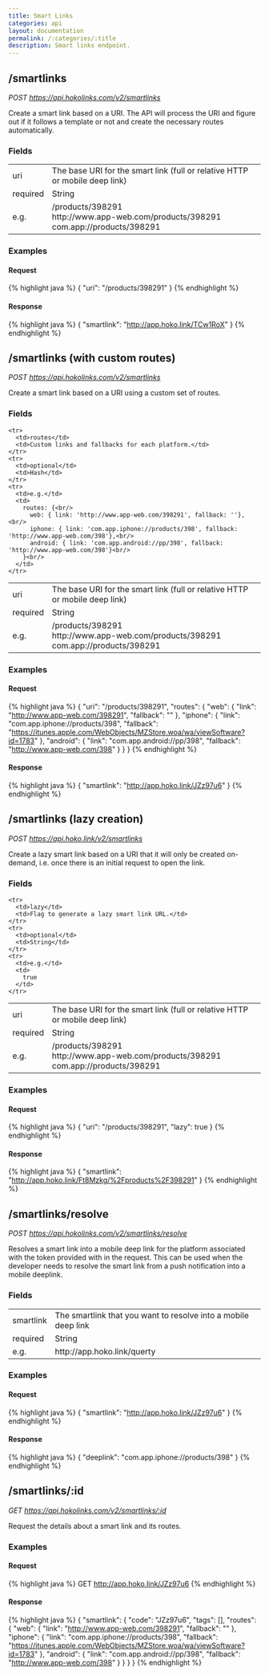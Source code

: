 ```yaml
---
title: Smart Links
categories: api
layout: documentation
permalink: /:categories/:title
description: Smart links endpoint.
---
```


## /smartlinks

*POST https://api.hokolinks.com/v2/smartlinks*

Create a smart link based on a URI. The API will process the URI and figure out if it follows a template or not and create the necessary routes automatically.

### Fields

<table>
  <tbody>
    <tr>
      <td>uri</td>
      <td>The base URI for the smart link (full or relative HTTP or mobile deep link)</td>
    </tr>
    <tr>
      <td>required</td>
      <td>String</td>
    </tr>
    <tr>
      <td>e.g.</td>
      <td>
        /products/398291<br>
        http://www.app-web.com/products/398291<br>
        com.app://products/398291</td>
    </tr>
  </tbody>
</table>

### Examples

#### Request

{% highlight java %}
{
  "uri": "/products/398291"
}
{% endhighlight %}

#### Response

{% highlight java %}
{
  "smartlink": "http://app.hoko.link/TCw1RoX"
}
{% endhighlight %}

## /smartlinks (with custom routes)

*POST https://api.hokolinks.com/v2/smartlinks*

Create a smart link based on a URI using a custom set of routes.

### Fields

<table>
  <tbody>
    <tr>
      <td>uri</td>
      <td>The base URI for the smart link (full or relative HTTP or mobile deep link)</td>
    </tr>
    <tr>
      <td>required</td>
      <td>String</td>
    </tr>
    <tr>
      <td>e.g.</td>
      <td>
        /products/398291<br>
        http://www.app-web.com/products/398291<br>
        com.app://products/398291</td>
    </tr>

    <tr>
      <td>routes</td>
      <td>Custom links and fallbacks for each platform.</td>
    </tr>
    <tr>
      <td>optional</td>
      <td>Hash</td>
    </tr>
    <tr>
      <td>e.g.</td>
      <td>
        routes: {<br/>
          web: { link: 'http://www.app-web.com/398291', fallback: ''},<br/>
          iphone: { link: 'com.app.iphone://products/398', fallback: 'http://www.app-web.com/398'},<br/>
          android: { link: 'com.app.android://pp/398', fallback: 'http://www.app-web.com/398'}<br/>
        }<br/>
      </td>
    </tr>
  </tbody>
</table>

### Examples

#### Request

{% highlight java %}
{
  "uri": "/products/398291",
  "routes": {
    "web": {
      "link": "http://www.app-web.com/398291",
      "fallback": ""
    },
    "iphone": {
      "link": "com.app.iphone://products/398",
      "fallback": "https://itunes.apple.com/WebObjects/MZStore.woa/wa/viewSoftware?id=1783"
    },
    "android": {
      "link": "com.app.android://pp/398",
      "fallback": "http://www.app-web.com/398"
    }
  }
}
{% endhighlight %}

#### Response

{% highlight java %}
{
  "smartlink": "http://app.hoko.link/JZz97u6"
}
{% endhighlight %}


## /smartlinks (lazy creation)

*POST https://api.hoko.link/v2/smartlinks*

Create a lazy smart link based on a URI that it will only be created on-demand, i.e. once there is an initial request to open the link.

### Fields

<table>
  <tbody>
    <tr>
      <td>uri</td>
      <td>The base URI for the smart link (full or relative HTTP or mobile deep link)</td>
    </tr>
    <tr>
      <td>required</td>
      <td>String</td>
    </tr>
    <tr>
      <td>e.g.</td>
      <td>
        /products/398291<br>
        http://www.app-web.com/products/398291<br>
        com.app://products/398291</td>
    </tr>

    <tr>
      <td>lazy</td>
      <td>Flag to generate a lazy smart link URL.</td>
    </tr>
    <tr>
      <td>optional</td>
      <td>String</td>
    </tr>
    <tr>
      <td>e.g.</td>
      <td>
        true
      </td>
    </tr>
  </tbody>
</table>

### Examples

#### Request

{% highlight java %}
{
  "uri": "/products/398291",
  "lazy": true
}
{% endhighlight %}

#### Response

{% highlight java %}
{
  "smartlink": "http://app.hoko.link/Ft8Mzkg/%2Fproducts%2F398291"
}
{% endhighlight %}

## /smartlinks/resolve

*POST https://api.hokolinks.com/v2/smartlinks/resolve*

Resolves a smart link into a mobile deep link for the platform associated with the token provided with in the request. This can be used when the developer needs to resolve the smart link from a push notification into a mobile deeplink.

### Fields

<table>
  <tbody>
    <tr>
      <td>smartlink</td>
      <td>The smartlink that you want to resolve into a mobile deep link</td>
    </tr>
    <tr>
      <td>required</td>
      <td>String</td>
    </tr>
    <tr>
      <td>e.g.</td>
      <td>
        http://app.hoko.link/querty
      </td>
    </tr>
  </tbody>
</table>

### Examples

#### Request

{% highlight java %}
{
  "smartlink": "http://app.hoko.link/JZz97u6"
}
{% endhighlight %}

#### Response

{% highlight java %}
{
  "deeplink": "com.app.iphone://products/398"
}
{% endhighlight %}

## /smartlinks/:id

*GET https://api.hokolinks.com/v2/smartlinks/:id*

Request the details about a smart link and its routes.

### Examples

#### Request

{% highlight java %}
GET http://app.hoko.link/JZz97u6
{% endhighlight %}

#### Response

{% highlight java %}
{
  "smartlink": {
    "code": "JZz97u6",
    "tags": [],
    "routes": {
      "web": {
        "link": "http://www.app-web.com/398291",
        "fallback": ""
      },
      "iphone": {
        "link": "com.app.iphone://products/398",
        "fallback": "https://itunes.apple.com/WebObjects/MZStore.woa/wa/viewSoftware?id=1783"
      },
      "android": {
        "link": "com.app.android://pp/398",
        "fallback": "http://www.app-web.com/398"
      }
    }
  }
}
{% endhighlight %}
